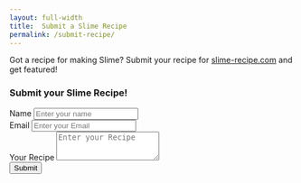 ```yaml
---
layout: full-width
title:  Submit a Slime Recipe
permalink: /submit-recipe/
---
```


<p class="mb-3">Got a recipe for making Slime? Submit your recipe for <a href="/">slime-recipe.com</a> and get featured!</a>

<h3>Submit your Slime Recipe!</h3>
<form netlify>
  <div class="form-group">
    <label for="name">Name</label>
    <input type="text" class="form-control" id="name" aria-describedby="nameHelp" placeholder="Enter your name">
  </div>
    <div class="form-group">
    <label for="name">Email</label>
    <input type="email" class="form-control" id="email" aria-describedby="emailHelp" placeholder="Enter your Email">
  </div>
  <div class="form-group">
    <label for="exampleTextarea">Your Recipe</label>
    <textarea class="form-control" id="exampleTextarea" rows="3" placeholder="Enter your Recipe"></textarea>
  </div>
  <button type="submit" class="btn btn-primary">Submit</button>
</form>

